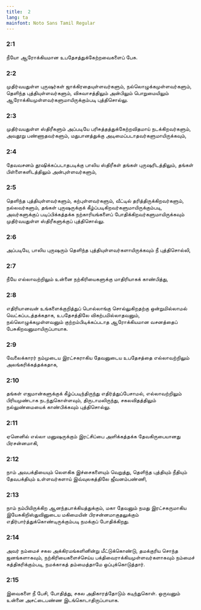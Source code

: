 ```yaml
---
title:  2
lang: ta
mainfont: Noto Sans Tamil Regular
---
```


###  2:1

நீயோ ஆரோக்கியமான உபதேசத்துக்கேற்றவைகளைப் பேசு.

###  2:2

முதிர்வயதுள்ள புருஷர்கள் ஜாக்கிரதையுள்ளவர்களும், நல்லொழுக்கமுள்ளவர்களும், தெளிந்த புத்தியுள்ளவர்களும், விசுவாசத்திலும் அன்பிலும் பொறுமையிலும் ஆரோக்கியமுள்ளவர்களுமாயிருக்கும்படி புத்திசொல்லு.

###  2:3

முதிர்வயதுள்ள ஸ்திரீகளும் அப்படியே பரிசுத்தத்துக்கேற்றவிதமாய் நடக்கிறவர்களும், அவதூறு பண்ணாதவர்களும், மதுபானத்துக்கு அடிமைப்படாதவர்களுமாயிருக்கவும்,

###  2:4

தேவவசனம் தூஷிக்கப்படாதபடிக்கு பாலிய ஸ்திரீகள் தங்கள் புருஷரிடத்திலும், தங்கள் பிள்ளைகளிடத்திலும் அன்புள்ளவர்களும்,

###  2:5

தெளிந்த புத்தியுள்ளவர்களும், கற்புள்ளவர்களும், வீட்டில் தரித்திருக்கிறவர்களும், நல்லவர்களும், தங்கள் புருஷருக்குக் கீழ்ப்படிகிறவர்களுமாயிருக்கும்படி, அவர்களுக்குப் படிப்பிக்கத்தக்க நற்காரியங்களைப் போதிக்கிறவர்களுமாயிருக்கவும் முதிர்வயதுள்ள ஸ்திரீகளுக்குப் புத்திசொல்லு.

###  2:6

அப்படியே, பாலிய புருஷரும் தெளிந்த புத்தியுள்ளவர்களாயிருக்கவும் நீ புத்திசொல்லி,

###  2:7

நீயே எல்லாவற்றிலும் உன்னை நற்கிரியைகளுக்கு மாதிரியாகக் காண்பித்து,

###  2:8

எதிரியானவன் உங்களைக்குறித்துப் பொல்லாங்கு சொல்லுகிறதற்கு ஒன்றுமில்லாமல் வெட்கப்படத்தக்கதாக, உபதேசத்திலே விகற்பமில்லாதவனும், நல்லொழுக்கமுள்ளவனும் குற்றம்பிடிக்கப்படாத ஆரோக்கியமான வசனத்தைப் பேசுகிறவனுமாயிருப்பாயாக.

###  2:9

வேலைக்காரர் நம்முடைய இரட்சகராகிய தேவனுடைய உபதேசத்தை எல்லாவற்றிலும் அலங்கரிக்கத்தக்கதாக,

###  2:10

தங்கள் எஜமான்களுக்குக் கீழ்ப்படிந்திருந்து எதிர்த்துப்பேசாமல், எல்லாவற்றிலும் பிரியமுண்டாக நடந்துகொள்ளவும், திருடாமலிருந்து, சகலவிதத்திலும் நல்லுண்மையைக் காண்பிக்கவும் புத்திசொல்லு.

###  2:11

ஏனெனில் எல்லா மனுஷருக்கும் இரட்சிப்பை அளிக்கத்தக்க தேவகிருபையானது பிரசன்னமாகி,

###  2:12

நாம் அவபக்தியையும் லெளகிக இச்சைகளையும் வெறுத்து, தெளிந்த புத்தியும் நீதியும் தேவபக்தியும் உள்ளவர்களாய் இவ்வுலகத்திலே ஜீவனம்பண்ணி,

###  2:13

நாம் நம்பியிருக்கிற ஆனந்தபாக்கியத்துக்கும், மகா தேவனும் நமது இரட்சகருமாகிய இயேசுகிறிஸ்துவினுடைய மகிமையின் பிரசன்னமாகுதலுக்கும் எதிர்பார்த்துக்கொண்டிருக்கும்படி நமக்குப் போதிக்கிறது.

###  2:14

அவர் நம்மைச் சகல அக்கிரமங்களினின்று மீட்டுக்கொண்டு, தமக்குரிய சொந்த ஜனங்களாகவும், நற்கிரியைகளைச்செய்ய பக்திவைராக்கியமுள்ளவர்களாகவும் நம்மைச் சுத்திகரிக்கும்படி, நமக்காகத் தம்மைத்தாமே ஒப்புக்கொடுத்தார்.

###  2:15

இவைகளை நீ பேசி, போதித்து, சகல அதிகாரத்தோடும் கடிந்துகொள். ஒருவனும் உன்னை அசட்டைபண்ண இடங்கொடாதிருப்பாயாக.


